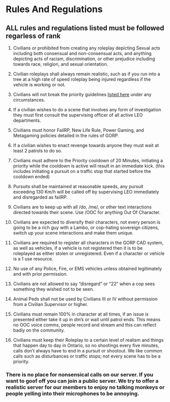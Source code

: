 # Rules And Regulations


## ALL rules and regulations listed must be followed regarless of rank

1. Civilians or prohibited from creating any roleplay depicting Sexual acts including both consensual and non-consensual acts, and anything depicting acts of racism, discrimination, or other prejudice including towards race, religion, and sexual orientation.

2. Civilian roleplays shall always remain realistic, such as if you run into a tree at a high rate of speed roleplay being injured regardless if the vehicle is working or not.

3. Civilians will not break the priority guidelines [listed here](https://greater-ontario-gaming.github.io/CIVDocsGORP/Rules/Prioritys/prioritys/) under any circumstances.

4. If a civilian wishes to do a scene that involves any form of investigation they must first consult the supervising officer of all active LEO departments.

5. Civilians must honor FailRP, New Life Rule, Power Gaming, and Metagaming policies detailed in the rules of GORP.

6. If a civilian wishes to enact revenge towards anyone they must wait at least 2 patrols to do so.

7. Civilians must adhere to the Priority cooldown of 20 Minutes, initiating a priority while the cooldown is active will result in an immediate kick. (this includes initiating a pursuit on a traffic stop that started before the cooldown ended)

8. Pursuits shall be maintained at reasonable speeds, any pursuit exceeding 130 Km/h will be called off by supervising LEO immediately and disregarded as failRP.

9. Civilians are to keep up with all /do, /me/, or other text interactions directed towards their scene. Use /OOC for anything Out Of Character.

10. Civilians are expected to diversify their characters, not every person is going to be a rich guy with a Lambo, or cop-hating sovereign citizens, switch up your scene interactions and make them unique.

11. Civilians are required to register all characters in the GORP CAD system, as well as vehicles, if a vehicle is not registered then it is to be roleplayed as either stolen or unregistered. Even if a character or vehicle is a 1 use resource.

12. No use of any Police, Fire, or EMS vehicles unless obtained legitimately and with prior permission.

13. Civilians are not allowed to say “disregard” or “22” when a cop sees something they wished not to be seen.

14. Animal Peds shall not be used by Civilians III or IV without permission from a Civilian Supervisor or higher.

15. Civilians must remain 100% in character at all times, if an issue is presented either take it up in dm’s or wait until patrol ends. This means no OOC voice comms, people record and stream and this can reflect badly on the community.

16. Civilians must keep their Roleplay to a certain level of realism and things that happen day to day in Ontario, so no shootings every five minutes, calls don’t always have to end in a pursuit or shootout. We like common calls such as disturbances or traffic stops; not every scene has to be a priority.

### There is no place for nonsensical calls on our server. If you want to goof off you can join a public server. We try to offer a realistic server for our members to enjoy no talking monkeys or people yelling into their microphones to be annoying.